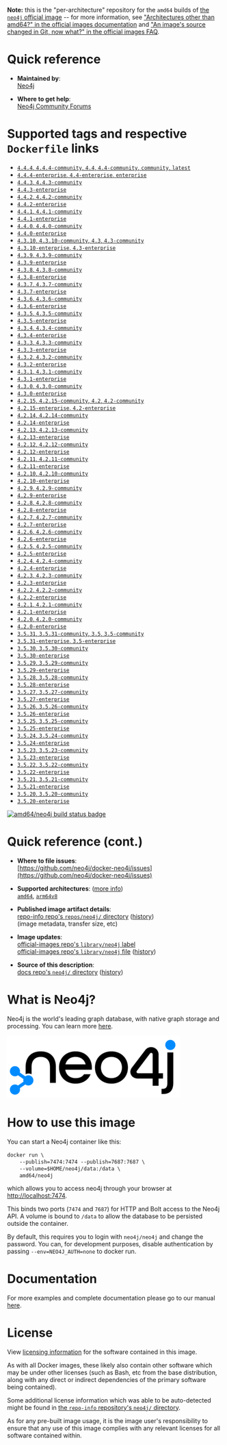 <!--

********************************************************************************

WARNING:

    DO NOT EDIT "neo4j/README.md"

    IT IS AUTO-GENERATED

    (from the other files in "neo4j/" combined with a set of templates)

********************************************************************************

-->

**Note:** this is the "per-architecture" repository for the `amd64` builds of [the `neo4j` official image](https://hub.docker.com/_/neo4j) -- for more information, see ["Architectures other than amd64?" in the official images documentation](https://github.com/docker-library/official-images#architectures-other-than-amd64) and ["An image's source changed in Git, now what?" in the official images FAQ](https://github.com/docker-library/faq#an-images-source-changed-in-git-now-what).

# Quick reference

-	**Maintained by**:  
	[Neo4j](https://github.com/neo4j/docker-neo4j)

-	**Where to get help**:  
	[Neo4j Community Forums](https://community.neo4j.com)

# Supported tags and respective `Dockerfile` links

-	[`4.4.4`, `4.4.4-community`, `4.4`, `4.4-community`, `community`, `latest`](https://github.com/neo4j/docker-neo4j-publish/blob/876cf20dc47018e528d01720668b7d6027c6cf04/4.4.4/community/Dockerfile)
-	[`4.4.4-enterprise`, `4.4-enterprise`, `enterprise`](https://github.com/neo4j/docker-neo4j-publish/blob/876cf20dc47018e528d01720668b7d6027c6cf04/4.4.4/enterprise/Dockerfile)
-	[`4.4.3`, `4.4.3-community`](https://github.com/neo4j/docker-neo4j-publish/blob/be7e16fe413f2aa6b5091fc8f6c75787c5894621/4.4.3/community/Dockerfile)
-	[`4.4.3-enterprise`](https://github.com/neo4j/docker-neo4j-publish/blob/be7e16fe413f2aa6b5091fc8f6c75787c5894621/4.4.3/enterprise/Dockerfile)
-	[`4.4.2`, `4.4.2-community`](https://github.com/neo4j/docker-neo4j-publish/blob/f767f9315f828292eb4fc97a7ab48c6243cf60c6/4.4.2/community/Dockerfile)
-	[`4.4.2-enterprise`](https://github.com/neo4j/docker-neo4j-publish/blob/f767f9315f828292eb4fc97a7ab48c6243cf60c6/4.4.2/enterprise/Dockerfile)
-	[`4.4.1`, `4.4.1-community`](https://github.com/neo4j/docker-neo4j-publish/blob/69cfe56e78fd54d3e638f6eed923c8474d2654ef/4.4.1/community/Dockerfile)
-	[`4.4.1-enterprise`](https://github.com/neo4j/docker-neo4j-publish/blob/69cfe56e78fd54d3e638f6eed923c8474d2654ef/4.4.1/enterprise/Dockerfile)
-	[`4.4.0`, `4.4.0-community`](https://github.com/neo4j/docker-neo4j-publish/blob/c3cd89287e0295cbac5ef85de7210ac879934243/4.4.0/community/Dockerfile)
-	[`4.4.0-enterprise`](https://github.com/neo4j/docker-neo4j-publish/blob/c3cd89287e0295cbac5ef85de7210ac879934243/4.4.0/enterprise/Dockerfile)
-	[`4.3.10`, `4.3.10-community`, `4.3`, `4.3-community`](https://github.com/neo4j/docker-neo4j-publish/blob/713a36ed7a2c465dcf8d147b5fdf9a891802572b/4.3.10/community/Dockerfile)
-	[`4.3.10-enterprise`, `4.3-enterprise`](https://github.com/neo4j/docker-neo4j-publish/blob/713a36ed7a2c465dcf8d147b5fdf9a891802572b/4.3.10/enterprise/Dockerfile)
-	[`4.3.9`, `4.3.9-community`](https://github.com/neo4j/docker-neo4j-publish/blob/36ecdad3eda8fcdee6fa46af683a2f76919b737d/4.3.9/community/Dockerfile)
-	[`4.3.9-enterprise`](https://github.com/neo4j/docker-neo4j-publish/blob/36ecdad3eda8fcdee6fa46af683a2f76919b737d/4.3.9/enterprise/Dockerfile)
-	[`4.3.8`, `4.3.8-community`](https://github.com/neo4j/docker-neo4j-publish/blob/b1be0e906da8531730d79f5e931ef8cc353b9f24/4.3.8/community/Dockerfile)
-	[`4.3.8-enterprise`](https://github.com/neo4j/docker-neo4j-publish/blob/b1be0e906da8531730d79f5e931ef8cc353b9f24/4.3.8/enterprise/Dockerfile)
-	[`4.3.7`, `4.3.7-community`](https://github.com/neo4j/docker-neo4j-publish/blob/f475ca5052f5019a8da9a07af0c82cfc5526cb41/4.3.7/community/Dockerfile)
-	[`4.3.7-enterprise`](https://github.com/neo4j/docker-neo4j-publish/blob/f475ca5052f5019a8da9a07af0c82cfc5526cb41/4.3.7/enterprise/Dockerfile)
-	[`4.3.6`, `4.3.6-community`](https://github.com/neo4j/docker-neo4j-publish/blob/4fe060c8965202c9bb37aba5ffb480e1402a681c/4.3.6/community/Dockerfile)
-	[`4.3.6-enterprise`](https://github.com/neo4j/docker-neo4j-publish/blob/4fe060c8965202c9bb37aba5ffb480e1402a681c/4.3.6/enterprise/Dockerfile)
-	[`4.3.5`, `4.3.5-community`](https://github.com/neo4j/docker-neo4j-publish/blob/2c2eb111659ce0474ddd9ff0ce4d925214f42ecd/4.3.5/community/Dockerfile)
-	[`4.3.5-enterprise`](https://github.com/neo4j/docker-neo4j-publish/blob/2c2eb111659ce0474ddd9ff0ce4d925214f42ecd/4.3.5/enterprise/Dockerfile)
-	[`4.3.4`, `4.3.4-community`](https://github.com/neo4j/docker-neo4j-publish/blob/2953846f3588940f44fa1e237e103920786c4709/4.3.4/community/Dockerfile)
-	[`4.3.4-enterprise`](https://github.com/neo4j/docker-neo4j-publish/blob/2953846f3588940f44fa1e237e103920786c4709/4.3.4/enterprise/Dockerfile)
-	[`4.3.3`, `4.3.3-community`](https://github.com/neo4j/docker-neo4j-publish/blob/d9521e9df2d6df4c897e773454222c317052d062/4.3.3/community/Dockerfile)
-	[`4.3.3-enterprise`](https://github.com/neo4j/docker-neo4j-publish/blob/d9521e9df2d6df4c897e773454222c317052d062/4.3.3/enterprise/Dockerfile)
-	[`4.3.2`, `4.3.2-community`](https://github.com/neo4j/docker-neo4j-publish/blob/aaa672f9ae8f70052d58bac7c7bf2a6e8e9f980f/4.3.2/community/Dockerfile)
-	[`4.3.2-enterprise`](https://github.com/neo4j/docker-neo4j-publish/blob/aaa672f9ae8f70052d58bac7c7bf2a6e8e9f980f/4.3.2/enterprise/Dockerfile)
-	[`4.3.1`, `4.3.1-community`](https://github.com/neo4j/docker-neo4j-publish/blob/a2080428f59ab41471c6d87728cad46a7316ceab/4.3.1/community/Dockerfile)
-	[`4.3.1-enterprise`](https://github.com/neo4j/docker-neo4j-publish/blob/a2080428f59ab41471c6d87728cad46a7316ceab/4.3.1/enterprise/Dockerfile)
-	[`4.3.0`, `4.3.0-community`](https://github.com/neo4j/docker-neo4j-publish/blob/4e1de71ba0017d996c292730663fd40d14d3e983/4.3.0/community/Dockerfile)
-	[`4.3.0-enterprise`](https://github.com/neo4j/docker-neo4j-publish/blob/4e1de71ba0017d996c292730663fd40d14d3e983/4.3.0/enterprise/Dockerfile)
-	[`4.2.15`, `4.2.15-community`, `4.2`, `4.2-community`](https://github.com/neo4j/docker-neo4j-publish/blob/876cf20dc47018e528d01720668b7d6027c6cf04/4.2.15/community/Dockerfile)
-	[`4.2.15-enterprise`, `4.2-enterprise`](https://github.com/neo4j/docker-neo4j-publish/blob/876cf20dc47018e528d01720668b7d6027c6cf04/4.2.15/enterprise/Dockerfile)
-	[`4.2.14`, `4.2.14-community`](https://github.com/neo4j/docker-neo4j-publish/blob/363ce0a8d97cfe4d3819cd430923f0107c6a7070/4.2.14/community/Dockerfile)
-	[`4.2.14-enterprise`](https://github.com/neo4j/docker-neo4j-publish/blob/363ce0a8d97cfe4d3819cd430923f0107c6a7070/4.2.14/enterprise/Dockerfile)
-	[`4.2.13`, `4.2.13-community`](https://github.com/neo4j/docker-neo4j-publish/blob/37e90211861632d7d620746b18aedf61704482ec/4.2.13/community/Dockerfile)
-	[`4.2.13-enterprise`](https://github.com/neo4j/docker-neo4j-publish/blob/37e90211861632d7d620746b18aedf61704482ec/4.2.13/enterprise/Dockerfile)
-	[`4.2.12`, `4.2.12-community`](https://github.com/neo4j/docker-neo4j-publish/blob/cd90cbf101c209acad0f93539711c3e8c4904fd7/4.2.12/community/Dockerfile)
-	[`4.2.12-enterprise`](https://github.com/neo4j/docker-neo4j-publish/blob/cd90cbf101c209acad0f93539711c3e8c4904fd7/4.2.12/enterprise/Dockerfile)
-	[`4.2.11`, `4.2.11-community`](https://github.com/neo4j/docker-neo4j-publish/blob/5043f0c19d1065aeacddd1f3b0d2f619953780c9/4.2.11/community/Dockerfile)
-	[`4.2.11-enterprise`](https://github.com/neo4j/docker-neo4j-publish/blob/5043f0c19d1065aeacddd1f3b0d2f619953780c9/4.2.11/enterprise/Dockerfile)
-	[`4.2.10`, `4.2.10-community`](https://github.com/neo4j/docker-neo4j-publish/blob/1806723e721ea08ba0add1231e0e929546198b96/4.2.10/community/Dockerfile)
-	[`4.2.10-enterprise`](https://github.com/neo4j/docker-neo4j-publish/blob/1806723e721ea08ba0add1231e0e929546198b96/4.2.10/enterprise/Dockerfile)
-	[`4.2.9`, `4.2.9-community`](https://github.com/neo4j/docker-neo4j-publish/blob/19e7c0b3e10e1e0de932971506938164fa12fc3d/4.2.9/community/Dockerfile)
-	[`4.2.9-enterprise`](https://github.com/neo4j/docker-neo4j-publish/blob/19e7c0b3e10e1e0de932971506938164fa12fc3d/4.2.9/enterprise/Dockerfile)
-	[`4.2.8`, `4.2.8-community`](https://github.com/neo4j/docker-neo4j-publish/blob/05a3e942ed28deae560e4228ee8e89cfa09c8bf4/4.2.8/community/Dockerfile)
-	[`4.2.8-enterprise`](https://github.com/neo4j/docker-neo4j-publish/blob/05a3e942ed28deae560e4228ee8e89cfa09c8bf4/4.2.8/enterprise/Dockerfile)
-	[`4.2.7`, `4.2.7-community`](https://github.com/neo4j/docker-neo4j-publish/blob/63765f3df4a15acf07000c7382677db3c41da22f/4.2.7/community/Dockerfile)
-	[`4.2.7-enterprise`](https://github.com/neo4j/docker-neo4j-publish/blob/63765f3df4a15acf07000c7382677db3c41da22f/4.2.7/enterprise/Dockerfile)
-	[`4.2.6`, `4.2.6-community`](https://github.com/neo4j/docker-neo4j-publish/blob/1ad1f3f99e1572b3d1668475b3578626b89592fa/4.2.6/community/Dockerfile)
-	[`4.2.6-enterprise`](https://github.com/neo4j/docker-neo4j-publish/blob/1ad1f3f99e1572b3d1668475b3578626b89592fa/4.2.6/enterprise/Dockerfile)
-	[`4.2.5`, `4.2.5-community`](https://github.com/neo4j/docker-neo4j-publish/blob/d22293f2e465b63ee5a63f0a2b8f817717a64a8b/4.2.5/community/Dockerfile)
-	[`4.2.5-enterprise`](https://github.com/neo4j/docker-neo4j-publish/blob/d22293f2e465b63ee5a63f0a2b8f817717a64a8b/4.2.5/enterprise/Dockerfile)
-	[`4.2.4`, `4.2.4-community`](https://github.com/neo4j/docker-neo4j-publish/blob/21f86f780f950805e29e7789249d9f2a754a1ef1/4.2.4/community/Dockerfile)
-	[`4.2.4-enterprise`](https://github.com/neo4j/docker-neo4j-publish/blob/21f86f780f950805e29e7789249d9f2a754a1ef1/4.2.4/enterprise/Dockerfile)
-	[`4.2.3`, `4.2.3-community`](https://github.com/neo4j/docker-neo4j-publish/blob/876140f24eb644b811a2bffc7bc09d9a39f341e7/4.2.3/community/Dockerfile)
-	[`4.2.3-enterprise`](https://github.com/neo4j/docker-neo4j-publish/blob/876140f24eb644b811a2bffc7bc09d9a39f341e7/4.2.3/enterprise/Dockerfile)
-	[`4.2.2`, `4.2.2-community`](https://github.com/neo4j/docker-neo4j-publish/blob/4421ccd67610e65e501e201c226a8184edc24587/4.2.2/community/Dockerfile)
-	[`4.2.2-enterprise`](https://github.com/neo4j/docker-neo4j-publish/blob/4421ccd67610e65e501e201c226a8184edc24587/4.2.2/enterprise/Dockerfile)
-	[`4.2.1`, `4.2.1-community`](https://github.com/neo4j/docker-neo4j-publish/blob/73963d86ca01456c695b7258d2fa1873cc4041bc/4.2.1/community/Dockerfile)
-	[`4.2.1-enterprise`](https://github.com/neo4j/docker-neo4j-publish/blob/73963d86ca01456c695b7258d2fa1873cc4041bc/4.2.1/enterprise/Dockerfile)
-	[`4.2.0`, `4.2.0-community`](https://github.com/neo4j/docker-neo4j-publish/blob/0fee8c3d7314e7729f45781f03e3fe165fa371aa/4.2.0/community/Dockerfile)
-	[`4.2.0-enterprise`](https://github.com/neo4j/docker-neo4j-publish/blob/0fee8c3d7314e7729f45781f03e3fe165fa371aa/4.2.0/enterprise/Dockerfile)
-	[`3.5.31`, `3.5.31-community`, `3.5`, `3.5-community`](https://github.com/neo4j/docker-neo4j-publish/blob/876cf20dc47018e528d01720668b7d6027c6cf04/3.5.31/community/Dockerfile)
-	[`3.5.31-enterprise`, `3.5-enterprise`](https://github.com/neo4j/docker-neo4j-publish/blob/876cf20dc47018e528d01720668b7d6027c6cf04/3.5.31/enterprise/Dockerfile)
-	[`3.5.30`, `3.5.30-community`](https://github.com/neo4j/docker-neo4j-publish/blob/f1d1376b440e18ae5ef73cc9202162a07ae8a8f0/3.5.30/community/Dockerfile)
-	[`3.5.30-enterprise`](https://github.com/neo4j/docker-neo4j-publish/blob/f1d1376b440e18ae5ef73cc9202162a07ae8a8f0/3.5.30/enterprise/Dockerfile)
-	[`3.5.29`, `3.5.29-community`](https://github.com/neo4j/docker-neo4j-publish/blob/3c71c49940409fd472f6a89e145198f730bd8e37/3.5.29/community/Dockerfile)
-	[`3.5.29-enterprise`](https://github.com/neo4j/docker-neo4j-publish/blob/3c71c49940409fd472f6a89e145198f730bd8e37/3.5.29/enterprise/Dockerfile)
-	[`3.5.28`, `3.5.28-community`](https://github.com/neo4j/docker-neo4j-publish/blob/83141af227fa047421b3ea81dcb8c1f4a7c6180f/3.5.28/community/Dockerfile)
-	[`3.5.28-enterprise`](https://github.com/neo4j/docker-neo4j-publish/blob/83141af227fa047421b3ea81dcb8c1f4a7c6180f/3.5.28/enterprise/Dockerfile)
-	[`3.5.27`, `3.5.27-community`](https://github.com/neo4j/docker-neo4j-publish/blob/ce4bfeffe18865c1b94f0622015087d1d6849fbb/3.5.27/community/Dockerfile)
-	[`3.5.27-enterprise`](https://github.com/neo4j/docker-neo4j-publish/blob/ce4bfeffe18865c1b94f0622015087d1d6849fbb/3.5.27/enterprise/Dockerfile)
-	[`3.5.26`, `3.5.26-community`](https://github.com/neo4j/docker-neo4j-publish/blob/b76f780318bea75347b17ef9a941bef5490d6a5b/3.5.26/community/Dockerfile)
-	[`3.5.26-enterprise`](https://github.com/neo4j/docker-neo4j-publish/blob/b76f780318bea75347b17ef9a941bef5490d6a5b/3.5.26/enterprise/Dockerfile)
-	[`3.5.25`, `3.5.25-community`](https://github.com/neo4j/docker-neo4j-publish/blob/7f640278e48b2ff205564e131cb142278c5e6f13/3.5.25/community/Dockerfile)
-	[`3.5.25-enterprise`](https://github.com/neo4j/docker-neo4j-publish/blob/7f640278e48b2ff205564e131cb142278c5e6f13/3.5.25/enterprise/Dockerfile)
-	[`3.5.24`, `3.5.24-community`](https://github.com/neo4j/docker-neo4j-publish/blob/e0b946fee10795b1e565406b24a7ace32e761ab5/3.5.24/community/Dockerfile)
-	[`3.5.24-enterprise`](https://github.com/neo4j/docker-neo4j-publish/blob/e0b946fee10795b1e565406b24a7ace32e761ab5/3.5.24/enterprise/Dockerfile)
-	[`3.5.23`, `3.5.23-community`](https://github.com/neo4j/docker-neo4j-publish/blob/0c06943b4f351597820c87adeb1571aaaabd2996/3.5.23/community/Dockerfile)
-	[`3.5.23-enterprise`](https://github.com/neo4j/docker-neo4j-publish/blob/0c06943b4f351597820c87adeb1571aaaabd2996/3.5.23/enterprise/Dockerfile)
-	[`3.5.22`, `3.5.22-community`](https://github.com/neo4j/docker-neo4j-publish/blob/cebc260e5eac4f660ed85df6a81429a8327c3d26/3.5.22/community/Dockerfile)
-	[`3.5.22-enterprise`](https://github.com/neo4j/docker-neo4j-publish/blob/cebc260e5eac4f660ed85df6a81429a8327c3d26/3.5.22/enterprise/Dockerfile)
-	[`3.5.21`, `3.5.21-community`](https://github.com/neo4j/docker-neo4j-publish/blob/d44250b8c4e856e43f2e8e80b09d7b403f25eb75/3.5.21/community/Dockerfile)
-	[`3.5.21-enterprise`](https://github.com/neo4j/docker-neo4j-publish/blob/d44250b8c4e856e43f2e8e80b09d7b403f25eb75/3.5.21/enterprise/Dockerfile)
-	[`3.5.20`, `3.5.20-community`](https://github.com/neo4j/docker-neo4j-publish/blob/daf79c6d15e38b90b2b424da1168f4843c578362/3.5.20/community/Dockerfile)
-	[`3.5.20-enterprise`](https://github.com/neo4j/docker-neo4j-publish/blob/daf79c6d15e38b90b2b424da1168f4843c578362/3.5.20/enterprise/Dockerfile)

[![amd64/neo4j build status badge](https://img.shields.io/jenkins/s/https/doi-janky.infosiftr.net/job/multiarch/job/amd64/job/neo4j.svg?label=amd64/neo4j%20%20build%20job)](https://doi-janky.infosiftr.net/job/multiarch/job/amd64/job/neo4j/)

# Quick reference (cont.)

-	**Where to file issues**:  
	[https://github.com/neo4j/docker-neo4j/issues](https://github.com/neo4j/docker-neo4j/issues)

-	**Supported architectures**: ([more info](https://github.com/docker-library/official-images#architectures-other-than-amd64))  
	[`amd64`](https://hub.docker.com/r/amd64/neo4j/), [`arm64v8`](https://hub.docker.com/r/arm64v8/neo4j/)

-	**Published image artifact details**:  
	[repo-info repo's `repos/neo4j/` directory](https://github.com/docker-library/repo-info/blob/master/repos/neo4j) ([history](https://github.com/docker-library/repo-info/commits/master/repos/neo4j))  
	(image metadata, transfer size, etc)

-	**Image updates**:  
	[official-images repo's `library/neo4j` label](https://github.com/docker-library/official-images/issues?q=label%3Alibrary%2Fneo4j)  
	[official-images repo's `library/neo4j` file](https://github.com/docker-library/official-images/blob/master/library/neo4j) ([history](https://github.com/docker-library/official-images/commits/master/library/neo4j))

-	**Source of this description**:  
	[docs repo's `neo4j/` directory](https://github.com/docker-library/docs/tree/master/neo4j) ([history](https://github.com/docker-library/docs/commits/master/neo4j))

# What is Neo4j?

Neo4j is the world's leading graph database, with native graph storage and processing. You can learn more [here](http://neo4j.com/developer).

![logo](https://raw.githubusercontent.com/docker-library/docs/56823e63d5b6dd7ddbb9d5d3c4a8947778055d8e/neo4j/logo.png)

# How to use this image

You can start a Neo4j container like this:

```console
docker run \
    --publish=7474:7474 --publish=7687:7687 \
    --volume=$HOME/neo4j/data:/data \
    amd64/neo4j
```

which allows you to access neo4j through your browser at [http://localhost:7474](http://localhost:7474).

This binds two ports (`7474` and `7687`) for HTTP and Bolt access to the Neo4j API. A volume is bound to `/data` to allow the database to be persisted outside the container.

By default, this requires you to login with `neo4j/neo4j` and change the password. You can, for development purposes, disable authentication by passing `--env=NEO4J_AUTH=none` to docker run.

# Documentation

For more examples and complete documentation please go to our manual [here](http://neo4j.com/docs/operations-manual/current/deployment/single-instance/docker/).

# License

View [licensing information](https://neo4j.com/licensing) for the software contained in this image.

As with all Docker images, these likely also contain other software which may be under other licenses (such as Bash, etc from the base distribution, along with any direct or indirect dependencies of the primary software being contained).

Some additional license information which was able to be auto-detected might be found in [the `repo-info` repository's `neo4j/` directory](https://github.com/docker-library/repo-info/tree/master/repos/neo4j).

As for any pre-built image usage, it is the image user's responsibility to ensure that any use of this image complies with any relevant licenses for all software contained within.
